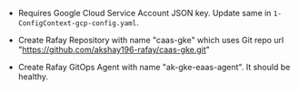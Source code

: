 - Requires Google Cloud Service Account JSON key. Update same in
`1-ConfigContext-gcp-config.yaml`.

- Create Rafay Repository with name "caas-gke" which uses Git repo url
  "https://github.com/akshay196-rafay/caas-gke.git"

- Create Rafay GitOps Agent with name "ak-gke-eaas-agent". It should
  be healthy.
